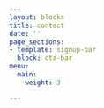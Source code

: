 ```yaml
---
layout: blocks
title: contact
date: ''
page_sections:
- template: signup-bar
  block: cta-bar
menu:
  main:
    weight: 3

---
```

